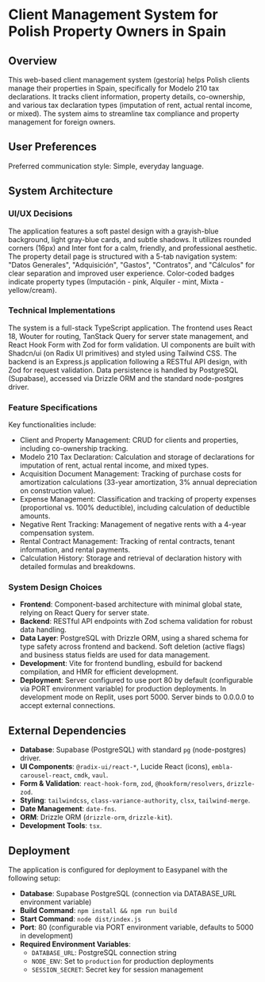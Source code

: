# Client Management System for Polish Property Owners in Spain

## Overview
This web-based client management system (gestoría) helps Polish clients manage their properties in Spain, specifically for Modelo 210 tax declarations. It tracks client information, property details, co-ownership, and various tax declaration types (imputation of rent, actual rental income, or mixed). The system aims to streamline tax compliance and property management for foreign owners.

## User Preferences
Preferred communication style: Simple, everyday language.

## System Architecture

### UI/UX Decisions
The application features a soft pastel design with a grayish-blue background, light gray-blue cards, and subtle shadows. It utilizes rounded corners (16px) and Inter font for a calm, friendly, and professional aesthetic. The property detail page is structured with a 5-tab navigation system: "Datos Generales", "Adquisición", "Gastos", "Contratos", and "Cálculos" for clear separation and improved user experience. Color-coded badges indicate property types (Imputación - pink, Alquiler - mint, Mixta - yellow/cream).

### Technical Implementations
The system is a full-stack TypeScript application. The frontend uses React 18, Wouter for routing, TanStack Query for server state management, and React Hook Form with Zod for form validation. UI components are built with Shadcn/ui (on Radix UI primitives) and styled using Tailwind CSS. The backend is an Express.js application following a RESTful API design, with Zod for request validation. Data persistence is handled by PostgreSQL (Supabase), accessed via Drizzle ORM and the standard node-postgres driver.

### Feature Specifications
Key functionalities include:
- Client and Property Management: CRUD for clients and properties, including co-ownership tracking.
- Modelo 210 Tax Declaration: Calculation and storage of declarations for imputation of rent, actual rental income, and mixed types.
- Acquisition Document Management: Tracking of purchase costs for amortization calculations (33-year amortization, 3% annual depreciation on construction value).
- Expense Management: Classification and tracking of property expenses (proportional vs. 100% deductible), including calculation of deductible amounts.
- Negative Rent Tracking: Management of negative rents with a 4-year compensation system.
- Rental Contract Management: Tracking of rental contracts, tenant information, and rental payments.
- Calculation History: Storage and retrieval of declaration history with detailed formulas and breakdowns.

### System Design Choices
- **Frontend**: Component-based architecture with minimal global state, relying on React Query for server state.
- **Backend**: RESTful API endpoints with Zod schema validation for robust data handling.
- **Data Layer**: PostgreSQL with Drizzle ORM, using a shared schema for type safety across frontend and backend. Soft deletion (active flags) and business status fields are used for data management.
- **Development**: Vite for frontend bundling, esbuild for backend compilation, and HMR for efficient development.
- **Deployment**: Server configured to use port 80 by default (configurable via PORT environment variable) for production deployments. In development mode on Replit, uses port 5000. Server binds to 0.0.0.0 to accept external connections.

## External Dependencies

- **Database**: Supabase (PostgreSQL) with standard `pg` (node-postgres) driver.
- **UI Components**: `@radix-ui/react-*`, Lucide React (icons), `embla-carousel-react`, `cmdk`, `vaul`.
- **Form & Validation**: `react-hook-form`, `zod`, `@hookform/resolvers`, `drizzle-zod`.
- **Styling**: `tailwindcss`, `class-variance-authority`, `clsx`, `tailwind-merge`.
- **Date Management**: `date-fns`.
- **ORM**: Drizzle ORM (`drizzle-orm`, `drizzle-kit`).
- **Development Tools**: `tsx`.

## Deployment

The application is configured for deployment to Easypanel with the following setup:
- **Database**: Supabase PostgreSQL (connection via DATABASE_URL environment variable)
- **Build Command**: `npm install && npm run build`
- **Start Command**: `node dist/index.js`
- **Port**: 80 (configurable via PORT environment variable, defaults to 5000 in development)
- **Required Environment Variables**: 
  - `DATABASE_URL`: PostgreSQL connection string
  - `NODE_ENV`: Set to `production` for production deployments
  - `SESSION_SECRET`: Secret key for session management